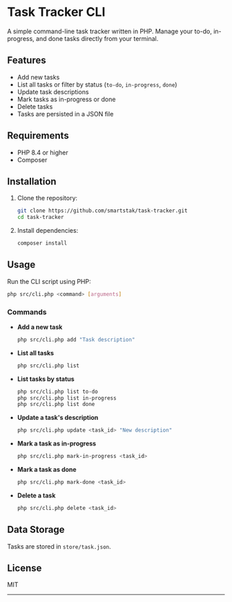 # Task Tracker CLI

A simple command-line task tracker written in PHP. Manage your to-do, in-progress, and done tasks directly from your terminal.

## Features

- Add new tasks
- List all tasks or filter by status (`to-do`, `in-progress`, `done`)
- Update task descriptions
- Mark tasks as in-progress or done
- Delete tasks
- Tasks are persisted in a JSON file

## Requirements

- PHP 8.4 or higher
- Composer

## Installation

1. Clone the repository:
    ```sh
    git clone https://github.com/smartstak/task-tracker.git
    cd task-tracker
    ```

2. Install dependencies:
    ```sh
    composer install
    ```

## Usage

Run the CLI script using PHP:

```sh
php src/cli.php <command> [arguments]
```

### Commands

- **Add a new task**
    ```sh
    php src/cli.php add "Task description"
    ```

- **List all tasks**
    ```sh
    php src/cli.php list
    ```

- **List tasks by status**
    ```sh
    php src/cli.php list to-do
    php src/cli.php list in-progress
    php src/cli.php list done
    ```

- **Update a task's description**
    ```sh
    php src/cli.php update <task_id> "New description"
    ```

- **Mark a task as in-progress**
    ```sh
    php src/cli.php mark-in-progress <task_id>
    ```

- **Mark a task as done**
    ```sh
    php src/cli.php mark-done <task_id>
    ```

- **Delete a task**
    ```sh
    php src/cli.php delete <task_id>
    ```

## Data Storage

Tasks are stored in `store/task.json`.

## License

MIT

---